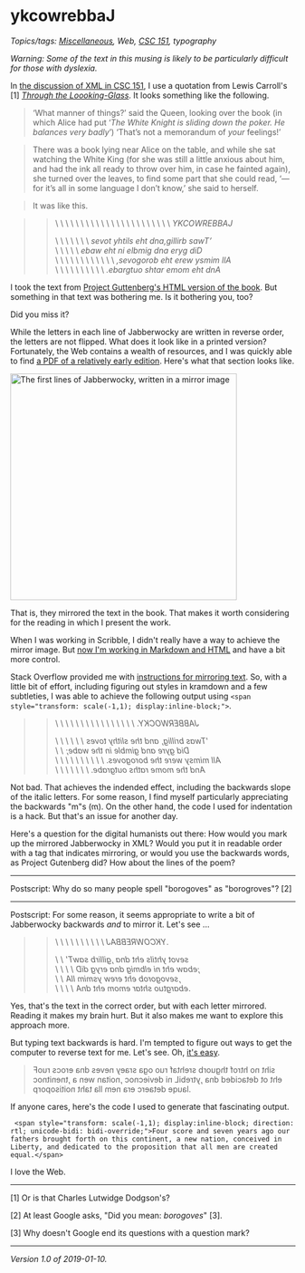 ykcowrebbaJ
===========

*Topics/tags: [Miscellaneous](index-misc), Web, [CSC 151](index-csc151), typography*

*Warning: Some of the text in this musing is likely to be particularly difficult for those with dyslexia.*

In [the discussion of XML in CSC
151](https://www.cs.grinnell.edu/~rebelsky/Courses/CSC151/2019S/readings/xml),
I use a quotation from Lewis Carroll's [1] [_Through the
Loooking-Glass_](https://www.gutenberg.org/ebooks/12).  It looks something
like the following.

>  ‘What manner of things?’ said the Queen, looking over the book (in which Alice had put ‘_The White Knight is sliding down the poker. He balances very badly_’) ‘That’s not a memorandum of _your_ feelings!’

> There was a book lying near Alice on the table, and while she sat watching the White King (for she was still a little anxious about him, and had the ink all ready to throw over him, in case he fainted again), she turned over the leaves, to find some part that she could read, ‘—for it’s all in some language I don’t know,’ she said to herself.

> It was like this.

> > \ \ \ \ \ \ \ \ \ \ \ \ \ \ \ \ \ \ \ \ \ \ \ _YKCOWREBBAJ_
> >
> > \ \ \ \ \ \ \ _sevot yhtils eht dna,gillirb sawT’_  
> > \ \ \ \ \ _ebaw eht ni elbmig dna eryg diD_  
> > \ \ \ \ \ \ \ \ \ \ \ \ _,sevogorob eht erew ysmim llA_  
> > \ \ \ \ \ \ \ \ \ \ _.ebargtuo shtar emom eht dnA_

I took the text from [Project Guttenberg's HTML version of the
book](https://www.gutenberg.org/files/12/12-h/12-h.htm).  But
something in that text was bothering me.  Is it bothering you, too?

Did you miss it?

While the letters in each line of Jabberwocky are written in
reverse order, the letters are not flipped.  What does it look like
in a printed version?  Fortunately, the Web contains a wealth of
resources, and I was quickly able to find [a PDF of a relatively early
edition](http://www.gasl.org/refbib/Carroll__Alice_1st.pdf).  Here's what
that section looks like.

<img src="images/ykcowrebbaj" alt="The first lines of Jabberwocky, written in a mirror image" width="400">

That is, they mirrored the text in the book.  That makes it worth
considering for the reading in which I present the work.

When I was working in Scribble, I didn't really have a way to
achieve the mirror image.  But [now I'm working in Markdown and
HTML](csc151-adventures-markdown) and have a bit more control.

Stack Overflow provided me with [instructions for mirroring
text](https://stackoverflow.com/questions/5406368/can-you-use-css-to-mirror-flip-text).  So, with a little bit of effort, including figuring out styles
in kramdown and a few subtleties, I was able to achieve the following
output using `<span style="transform: scale(-1,1); display:inline-block;">`.

> > \ \ \ \ \ \ \ \ \ \ \ \ \ \ \ \ <span style="transform: scale(-1, 1); display:inline-block;">_JABBERWOCKY._</span>  
> >   
> > \ \ \ \ \ \ <span style="transform: scale(-1, 1); display:inline-block;">_'Twas brillig, and the slithy toves_</span>  
> > \ \ <span style="transform: scale(-1, 1); display:inline-block;">_Did gyre and gimble in the wabe;_</span>  
> > \ \ \ \ \ \ \ \ \ \ <span style="transform: scale(-1, 1); display:inline-block;">_All mimsy were the borogoves._</span>  
> > \ \ \ \ \ \ \ <span style="transform: scale(-1, 1); display:inline-block;">_And the mome raths outgrabe._</span>  

Not bad.  That achieves the indended effect, including the backwards
slope of the italic letters.  For some reason, I find myself particularly
appreciating the backwards "m"s (<span style="transform: scale(-1,1);
display:inline-block;">*m*</span>).  On the other hand, the code I used
for indentation is a hack.  But that's an issue for another day.

Here's a question for the digital humanists out there: How would you
mark up the mirrored Jabberwocky in XML?  Would you put it in
readable order with a tag that indicates mirroring, or would you use
the backwards words, as Project Gutenberg did?  How about the lines
of the poem?

---

Postscript: Why do so many people spell "borogoves" as "borogroves"? [2]

---

Postscript: For some reason, it seems appropriate to write a bit of
Jabberwocky backwards *and* to mirror it.  Let's see ...

> > \ \ \ \ \ \ \ \ \ \ <span style="transform: scale(-1, 1); display:inline-block;">_.YKCOWREBBAJ_</span>  
> >   
> > \ \ <span style="transform: scale(-1, 1); display:inline-block;">_sevot yhtils eht dna ,gillirb sawT'_</span>  
> > \ \ \ \ <span style="transform: scale(-1, 1); display:inline-block;">_;ebaw eht ni elbmig dna eryg diD_</span>  
> > \ \ <span style="transform: scale(-1, 1); display:inline-block;">_,sevogorob eht erew ysmim llA_</span>  
> > \ \ \ \ <span style="transform: scale(-1, 1); display:inline-block;">_.ebargtuo shtar emom eht dnA_</span>  

Yes, that's the text in the correct order, but with each letter mirrored.
Reading it makes my brain hurt.  But it also makes me want to explore this
approach more.

But typing text backwards is hard.  I'm tempted to figure out ways to
get the computer to reverse text for me.  Let's see.  Oh, [it's easy](https://developer.mozilla.org/en-US/docs/Web/CSS/unicode-bidi).

> <span style="transform: scale(-1,1); display:inline-block; direction: rtl; unicode-bidi: bidi-override;">Four score and seven years ago our fathers brought forth on this continent, a new nation, conceived in Liberty, and dedicated to the proposition that all men are created equal.</span>

If anyone cares, here's the code I used to generate that fascinating output.

     <span style="transform: scale(-1,1); display:inline-block; direction: rtl; unicode-bidi: bidi-override;">Four score and seven years ago our fathers brought forth on this continent, a new nation, conceived in Liberty, and dedicated to the proposition that all men are created equal.</span>

I love the Web.

---

[1] Or is that Charles Lutwidge Dodgson's?

[2] At least Google asks, "Did you mean: _borogoves_" [3].

[3] Why doesn't Google end its questions with a question mark?

---

*Version 1.0 of 2019-01-10.*

